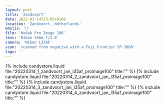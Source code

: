 ```yaml
---
layout: post
title: 'Zandvoort'
date: 2022-03-14T23:05+0100
location: 'Zandvoort, Netherlands'
emojis: '🚗'
film: 'Kodak Pro Image 100'
lens: 'Nikon 35mm f/2.8'
camera: 'Nikon L35AF'
scan: 'scanned from negative with a Fuji Frontier SP-3000'
tags: ''
---
```


{% include candystore.liquid file:"20220314_1_zandvoort_jan_l35af_proimage100" title:"" %}
{% include candystore.liquid file:"20220314_2_zandvoort_jan_l35af_proimage100" title:"" %}
{% include candystore.liquid file:"20220314_3_zandvoort_jan_l35af_proimage100" title:"" %}
{% include candystore.liquid file:"20220314_4_zandvoort_jan_l35af_proimage100" title:"" %}